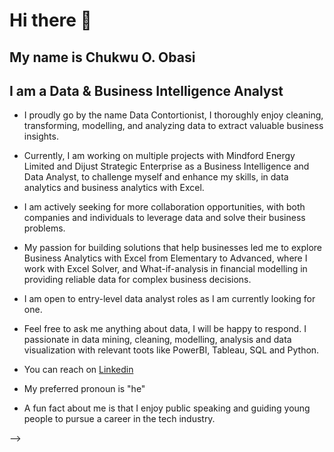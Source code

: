 # Hi there 👋

## My name is Chukwu O. Obasi

## I am a Data & Business Intelligence Analyst

- I proudly go by the name Data Contortionist, I thoroughly enjoy cleaning, transforming, modelling, and analyzing data to extract valuable business insights.

- Currently, I am working on multiple projects with Mindford Energy Limited and Dijust Strategic Enterprise as a Business Intelligence and Data Analyst, to challenge myself and enhance my skills, in data analytics and business analytics with Excel.

-  I am actively seeking for more collaboration opportunities, with both companies and individuals to leverage data and solve their business problems.

-  My passion for building solutions that help businesses led me to explore Business Analytics with Excel from Elementary to Advanced, where I work with Excel Solver, and What-if-analysis in financial modelling in providing reliable data for complex business decisions.

-  I am open to entry-level data analyst roles as I am currently looking for one.

-  Feel free to ask me anything about data, I will be happy to respond. I passionate in data mining, cleaning, modelling, analysis and data visualization with relevant toots like PowerBI, Tableau, SQL and Python.

-  You can reach on [Linkedin](https://www.linkedin.com/in/chukwu-o-obasi?utm_source=share&utm_campaign=share_via&utm_content=profile&utm_medium=android_app)

-  My preferred pronoun is "he"

-  A fun fact about me is that I enjoy public speaking and guiding young people to pursue a career in the tech industry.





-->
